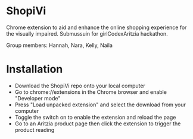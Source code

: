 ﻿# ShopiVi

Chrome extension to aid and enhance the online shopping experience for the visually impaired. Submussuin for girlCodexAritzia hackathon. 

Group members: Hannah, Nara, Kelly, Naila

# Installation
* Download the ShopiVi repo onto your local computer
* Go to chrome://extensions in the Chrome browser and enable "Developer mode"
* Press "Load unpacked extension" and select the download from your computer
* Toggle the switch on to enable the extension and reload the page
* Go to an Aritzia product page then click the extension to trigger the product reading
